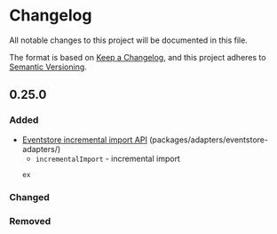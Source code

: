 # Changelog

All notable changes to this project will be documented in this file.

The format is based on [Keep a Changelog](https://keepachangelog.com/en/1.0.0/),
and this project adheres to [Semantic Versioning](https://semver.org/spec/v2.0.0.html).

## 0.25.0

### Added

- [Eventstore incremental import API](packages/adapters/eventstore-adapters/) (packages/adapters/eventstore-adapters/) 
  - `incrementalImport` - incremental import
  ```ts
  ex
  ```

### Changed

### Removed

